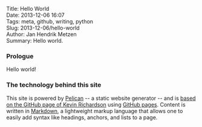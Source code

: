 Title: Hello World  
Date: 2013-12-06 16:07  
Tags: meta, github, writing, python  
Slug: 2013-12-06/hello-world  
Author: Jan Hendrik Metzen  
Summary: Hello world.  

### Prologue
Hello world!

### The technology behind this site
This site is powered by [Pelican](http://blog.getpelican.com/) -- a static website generator  -- and is [based on the GitHub page of Kevin Richardson](https://github.com/kfr2/kfr2.github.com) using [GitHub pages](http://pages.github.com/).  Content is written in [Markdown](http://daringfireball.net/projects/markdown/), a lightweight markup language that allows one to easily add syntax like headings, anchors, and lists to a page. 

